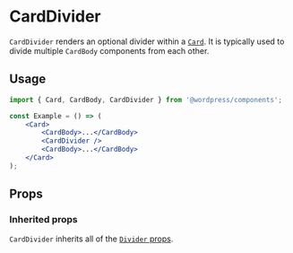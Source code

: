 # CardDivider

`CardDivider` renders an optional divider within a [`Card`](/packages/components/src/card/card/README.md). It is typically used to divide multiple `CardBody` components from each other.

## Usage

```jsx
import { Card, CardBody, CardDivider } from '@wordpress/components';

const Example = () => (
	<Card>
		<CardBody>...</CardBody>
		<CardDivider />
		<CardBody>...</CardBody>
	</Card>
);
```

## Props

### Inherited props

`CardDivider` inherits all of the [`Divider` props](/packages/components/src/divider/README.md#props).
